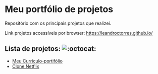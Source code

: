 # Meu portfólio de projetos

Repositório com os principais projetos que realizei. 

Link projetos accessíveis por browser: https://leandroctorres.github.io/

## Lista de projetos: ![:octocat:](https://github.githubassets.com/images/icons/emoji/octocat.png)

- [Meu Currículo-portifólio](https://leandroctorres.github.io/meu-curriculo-portfolio/index.html)
- [Clone Netflix](https://leandroctorres.github.io/clone-netflix/index.html)

